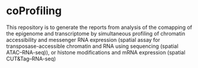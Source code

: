 # coProfiling
This repository is to generate the reports from analysis of the comapping of the epigenome and transcriptome by simultaneous profiling of chromatin accessibility and messenger RNA expression (spatial assay for transposase-accessible chromatin and RNA using sequencing (spatial ATAC–RNA-seq)), or histone modifications and mRNA expression (spatial CUT&Tag–RNA-seq)
